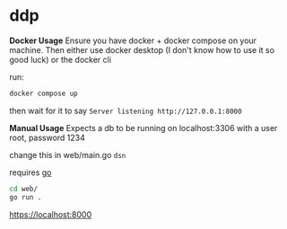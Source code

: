 # ddp

**Docker Usage** 
Ensure you have docker + docker compose on your machine.
Then either use docker desktop (I don't know how to use it so good luck)
or the docker cli

run:
```sh
docker compose up
```
then wait for it to say `Server listening http://127.0.0.1:8000`

**Manual Usage** 
Expects a db to be running on localhost:3306
with a user root, password 1234

change this in web/main.go `dsn`

requires [go](https://go.dev/doc/install)

```sh
cd web/
go run .
```
[https://localhost:8000](https://localhost:8000)
